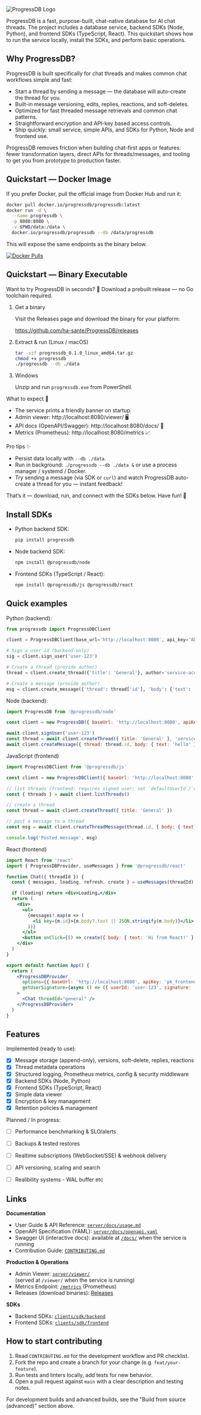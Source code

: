 
![ProgressDB Logo](/docs/images/logo-colors.png)

ProgressDB is a fast, purpose-built, chat-native database for AI chat threads. The project includes a database service, backend SDKs (Node, Python), and frontend SDKs (TypeScript, React). This quickstart shows how to run the service locally, install the SDKs, and perform basic operations.

## Why ProgressDB?

ProgressDB is built specifically for chat threads and makes common chat workflows simple and fast:

- Start a thread by sending a message — the database will auto-create the thread for you.
- Built-in message versioning, edits, replies, reactions, and soft-deletes.
- Optimized for fast threaded message retrievals and common chat patterns.
- Straightforward encryption and API-key based access controls.
- Ship quickly: small service, simple APIs, and SDKs for Python, Node and frontend use.

ProgressDB removes friction when building chat-first apps or features: fewer transformation layers, direct APIs for threads/messages, and tooling to get you from prototype to production faster.

## Quickstart — Docker Image

If you prefer Docker, pull the official image from Docker Hub and run it:

```sh
docker pull docker.io/progressdb/progressdb:latest
docker run -d \
  --name progressdb \
  -p 8080:8080 \
  -v $PWD/data:/data \
  docker.io/progressdb/progressdb --db /data/progressdb
```

This will expose the same endpoints as the binary below.

[![Docker Pulls](https://img.shields.io/docker/pulls/progressdb/progressdb?logo=docker)](https://hub.docker.com/r/progressdb/progressdb)


## Quickstart — Binary Executable

Want to try ProgressDB in seconds? 🚀 Download a prebuilt release — no Go toolchain required.

1) Get a binary

   Visit the Releases page and download the binary for your platform:

   https://github.com/ha-sante/ProgressDB/releases

2) Extract & run (Linux / macOS)

   ```sh
   tar -xzf progressdb_0.1.0_linux_amd64.tar.gz
   chmod +x progressdb
   ./progressdb --db ./data
   ```

3) Windows

   Unzip and run `progressdb.exe` from PowerShell.

What to expect 🎉

- The service prints a friendly banner on startup.
- Admin viewer: http://localhost:8080/viewer/ 🖥️
- API docs (OpenAPI/Swagger): http://localhost:8080/docs/ 📖
- Metrics (Prometheus): http://localhost:8080/metrics 📈

Pro tips ✨

- Persist data locally with `--db ./data`.
- Run in background: `./progressdb --db ./data &` or use a process manager / systemd / Docker.
- Try sending a message (via SDK or `curl`) and watch ProgressDB auto-create a thread for you — instant feedback!

That’s it — download, run, and connect with the SDKs below. Have fun! 🎉


## Install SDKs

- Python backend SDK:

  ```sh
  pip install progressdb
  ```

- Node backend SDK:

  ```sh
  npm install @progressdb/node
  ```

- Frontend SDKs (TypeScript / React):

  ```sh
  npm install @progressdb/js @progressdb/react
  ```

## Quick examples

Python (backend):

```py
from progressdb import ProgressDBClient

client = ProgressDBClient(base_url='http://localhost:8080', api_key='ADMIN_KEY')

# Sign a user id (backend-only)
sig = client.sign_user('user-123')

# Create a thread (provide author)
thread = client.create_thread({'title': 'General'}, author='service-account')

# Create a message (provide author)
msg = client.create_message({'thread': thread['id'], 'body': {'text': 'hello'}}, author='service-account')
```

Node (backend):

```js
import ProgressDB from '@progressdb/node'

const client = new ProgressDB({ baseUrl: 'http://localhost:8080', apiKey: process.env.PROGRESSDB_ADMIN_KEY })

await client.signUser('user-123')
const thread = await client.createThread({ title: 'General' }, 'service-account')
await client.createMessage({ thread: thread.id, body: { text: 'hello' } }, 'service-account')
```



JavaScript (frontend)

```js
import ProgressDBClient from '@progressdb/js'

const client = new ProgressDBClient({ baseUrl: 'http://localhost:8080', apiKey: 'pk_frontend' })

// list threads (frontend: requires signed user; set `defaultUserId`/`defaultUserSignature`)
const { threads } = await client.listThreads()

// create a thread
const thread = await client.createThread({ title: 'General' })

// post a message to a thread
const msg = await client.createThreadMessage(thread.id, { body: { text: 'Hello from the web!' } })

console.log('Posted message', msg)
```

React (frontend)

```jsx
import React from 'react'
import { ProgressDBProvider, useMessages } from '@progressdb/react'

function Chat({ threadId }) {
  const { messages, loading, refresh, create } = useMessages(threadId)

  if (loading) return <div>Loading…</div>
  return (
    <div>
      <ul>
        {messages?.map(m => (
          <li key={m.id}>{m.body?.text || JSON.stringify(m.body)}</li>
        ))}
      </ul>
      <button onClick={() => create({ body: { text: 'Hi from React!' } })}>Send</button>
    </div>
  )
}

export default function App() {
  return (
    <ProgressDBProvider
      options={{ baseUrl: 'http://localhost:8080', apiKey: 'pk_frontend' }}
      getUserSignature={async () => ({ userId: 'user-123', signature: 'sig-placeholder' })}
    >
      <Chat threadId="general" />
    </ProgressDBProvider>
  )
}
```

## Features

Implemented (ready to use):

- [x] Message storage (append-only), versions, soft-delete, replies, reactions
- [x] Thread metadata operations
- [x] Structured logging, Prometheus metrics, config & security middleware
- [x] Backend SDKs (Node, Python)
- [x] Frontend SDKs (TypeScript, React)
- [x] Simple data viewer
- [x] Encryption & key management
- [x] Retention policies & management

Planned / In progress:

- [ ] Performance benchmarking & SLO/alerts
- [ ] Backups & tested restores
- [ ] Realtime subscriptions (WebSocket/SSE) & webhook delivery
- [ ] API versioning, scaling and search
- [ ] Realibility systems - WAL buffer etc


## Links

**Documentation**
- User Guide & API Reference: [`server/docs/usage.md`](server/docs/usage.md)
- OpenAPI Specification (YAML): [`server/docs/openapi.yaml`](server/docs/openapi.yaml)  
- Swagger UI (interactive docs): available at [`/docs/`](http://localhost:8080/docs) when the service is running
- Contribution Guide: [`CONTRIBUTING.md`](CONTRIBUTING.md)

**Production & Operations**
- Admin Viewer: [`server/viewer/`](server/viewer/)  
  (served at `/viewer/` when the service is running)
- Metrics Endpoint: [`/metrics`](server/README.md#metrics) (Prometheus)
- Releases (download binaries): [Releases](https://github.com/ha-sante/ProgressDB/releases)

**SDKs**
- Backend SDKs: [`clients/sdk/backend`](clients/sdk/backend)
- Frontend SDKs: [`clients/sdk/frontend`](clients/sdk/frontend)

## How to start contributing

1. Read `CONTRIBUTING.md` for the development workflow and PR checklist.
2. Fork the repo and create a branch for your change (e.g. `feat/your-feature`).
3. Run tests and linters locally, add tests for new behavior.
4. Open a pull request against `main` with a clear description and testing notes.

For development builds and advanced builds, see the "Build from source (advanced)" section above.
